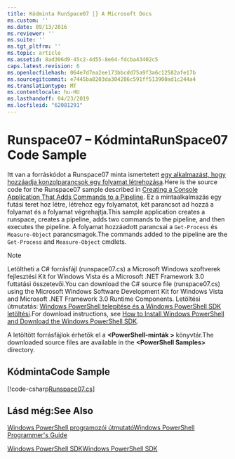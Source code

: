 ```yaml
---
title: Kódminta RunSpace07 |} A Microsoft Docs
ms.custom: ''
ms.date: 09/13/2016
ms.reviewer: ''
ms.suite: ''
ms.tgt_pltfrm: ''
ms.topic: article
ms.assetid: 8ad306d9-45c2-4d55-8e64-fdcba43402c5
caps.latest.revision: 6
ms.openlocfilehash: 064e7d7ea2ee173bbcdd75a9f3a6c12582afe17b
ms.sourcegitcommit: e7445ba8203da304286c591ff513900ad1c244a4
ms.translationtype: MT
ms.contentlocale: hu-HU
ms.lasthandoff: 04/23/2019
ms.locfileid: "62081291"
---
```

# <a name="runspace07-code-sample"></a><span data-ttu-id="159f8-102">Runspace07 – Kódminta</span><span class="sxs-lookup"><span data-stu-id="159f8-102">RunSpace07 Code Sample</span></span>

<span data-ttu-id="159f8-103">Itt van a forráskódot a Runspace07 minta ismertetett [egy alkalmazást, hogy hozzáadja konzolparancsok egy folyamat létrehozása](http://msdn.microsoft.com/en-us/01eb7808-e97b-4905-80be-9e2fa38c262e).</span><span class="sxs-lookup"><span data-stu-id="159f8-103">Here is the source code for the Runspace07 sample described in [Creating a Console Application That Adds Commands to a Pipeline](http://msdn.microsoft.com/en-us/01eb7808-e97b-4905-80be-9e2fa38c262e).</span></span> <span data-ttu-id="159f8-104">Ez a mintaalkalmazás egy futási teret hoz létre, létrehoz egy folyamatot, két parancsot ad hozzá a folyamat és a folyamat végrehajtja.</span><span class="sxs-lookup"><span data-stu-id="159f8-104">This sample application creates a runspace, creates a pipeline, adds two commands to the pipeline, and then executes the pipeline.</span></span> <span data-ttu-id="159f8-105">A folyamat hozzáadott parancsai a `Get-Process` és `Measure-Object` parancsmagok.</span><span class="sxs-lookup"><span data-stu-id="159f8-105">The commands added to the pipeline are the `Get-Process` and `Measure-Object` cmdlets.</span></span>

> [!NOTE]
> <span data-ttu-id="159f8-106">Letöltheti a C# forrásfájl (runspace07.cs) a Microsoft Windows szoftverek fejlesztési Kit for Windows Vista és a Microsoft .NET Framework 3.0 futtatási összetevői.</span><span class="sxs-lookup"><span data-stu-id="159f8-106">You can download the C# source file (runspace07.cs) using the Microsoft Windows Software Development Kit for Windows Vista and Microsoft .NET Framework 3.0 Runtime Components.</span></span> <span data-ttu-id="159f8-107">Letöltési útmutatás: [Windows PowerShell telepítése és a Windows PowerShell SDK letöltési](/powershell/developer/installing-the-windows-powershell-sdk).</span><span class="sxs-lookup"><span data-stu-id="159f8-107">For download instructions, see [How to Install Windows PowerShell and Download the Windows PowerShell SDK](/powershell/developer/installing-the-windows-powershell-sdk).</span></span>
>
> <span data-ttu-id="159f8-108">A letöltött forrásfájlok érhetők el a  **\<PowerShell-minták >** könyvtár.</span><span class="sxs-lookup"><span data-stu-id="159f8-108">The downloaded source files are available in the **\<PowerShell Samples>** directory.</span></span>

## <a name="code-sample"></a><span data-ttu-id="159f8-109">Kódminta</span><span class="sxs-lookup"><span data-stu-id="159f8-109">Code Sample</span></span>

[!code-csharp[Runspace07.cs](../../powershell-sdk-samples/SDK-2.0/csharp/Runspace07/Runspace07.cs#L11-L108 "Runspace07.cs")]

## <a name="see-also"></a><span data-ttu-id="159f8-110">Lásd még:</span><span class="sxs-lookup"><span data-stu-id="159f8-110">See Also</span></span>

[<span data-ttu-id="159f8-111">Windows PowerShell programozói útmutató</span><span class="sxs-lookup"><span data-stu-id="159f8-111">Windows PowerShell Programmer's Guide</span></span>](./windows-powershell-programmer-s-guide.md)

[<span data-ttu-id="159f8-112">Windows PowerShell SDK</span><span class="sxs-lookup"><span data-stu-id="159f8-112">Windows PowerShell SDK</span></span>](../windows-powershell-reference.md)